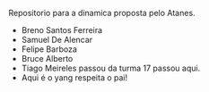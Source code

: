 Repositorio para a dinamica proposta pelo Atanes.

- Breno Santos Ferreira
- Samuel De Alencar
- Felipe Barboza
- Bruce Alberto
- Tiago Meireles passou da turma 17 passou aqui.
- Aqui é o yang respeita o pai!
